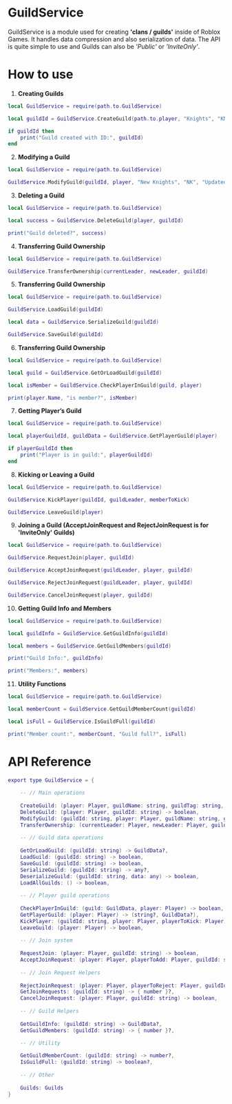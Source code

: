 # GuildService

GuildService is a module used for creating **'clans / guilds'** inside of Roblox Games. It handles data compression and also serialization of data. The API is quite simple to use and Guilds can also be *'Public'* or *'InviteOnly'*.

# How to use

1. **Creating Guilds**

```lua
local GuildService = require(path.to.GuildService)

local guildId = GuildService.CreateGuild(path.to.player, "Knights", "KN", "A fun guild", "Public") -- // :CreateGuild() returns a guildId created by :GenerateGUID(). This guildId is used for most core operations and can easily be retrived through DataStores

if guildId then
    print("Guild created with ID:", guildId)
end
```

2. **Modifying a Guild**

```lua
local GuildService = require(path.to.GuildService)

GuildService.ModifyGuild(guildId, player, "New Knights", "NK", "Updated description", "InviteOnly")
```

3. **Deleting a Guild**

```lua
local GuildService = require(path.to.GuildService)

local success = GuildService.DeleteGuild(player, guildId)

print("Guild deleted?", success)
```

4. **Transferring Guild Ownership**

```lua
local GuildService = require(path.to.GuildService)

GuildService.TransferOwnership(currentLeader, newLeader, guildId)
```

5. **Transferring Guild Ownership**

```lua
local GuildService = require(path.to.GuildService)

GuildService.LoadGuild(guildId)

local data = GuildService.SerializeGuild(guildId)

GuildService.SaveGuild(guildId)
```

6. **Transferring Guild Ownership**

```lua
local GuildService = require(path.to.GuildService)

local guild = GuildService.GetOrLoadGuild(guildId)

local isMember = GuildService.CheckPlayerInGuild(guild, player)

print(player.Name, "is member?", isMember)
```

7. **Getting Player’s Guild**

```lua
local GuildService = require(path.to.GuildService)

local playerGuildId, guildData = GuildService.GetPlayerGuild(player)

if playerGuildId then
    print("Player is in guild:", playerGuildId)
end
```

8. **Kicking or Leaving a Guild**

```lua
local GuildService = require(path.to.GuildService)

GuildService.KickPlayer(guildId, guildLeader, memberToKick)

GuildService.LeaveGuild(player)
```

9. **Joining a Guild (AcceptJoinRequest and RejectJoinRequest is for 'InviteOnly' Guilds)**

```lua
local GuildService = require(path.to.GuildService)

GuildService.RequestJoin(player, guildId)

GuildService.AcceptJoinRequest(guildLeader, player, guildId)

GuildService.RejectJoinRequest(guildLeader, player, guildId)

GuildService.CancelJoinRequest(player, guildId)
```

10. **Getting Guild Info and Members**

```lua
local GuildService = require(path.to.GuildService)

local guildInfo = GuildService.GetGuildInfo(guildId)

local members = GuildService.GetGuildMembers(guildId)

print("Guild Info:", guildInfo)

print("Members:", members)
```

11. **Utility Functions**

```lua
local GuildService = require(path.to.GuildService)

local memberCount = GuildService.GetGuildMemberCount(guildId)

local isFull = GuildService.IsGuildFull(guildId)

print("Member count:", memberCount, "Guild full?", isFull)
```

# API Reference

```lua
export type GuildService = {
	
	-- // Main operations
	
	CreateGuild: (player: Player, guildName: string, guildTag: string, description: string, guildType: "Public" | "InviteOnly") -> string?,
	DeleteGuild: (player: Player, guildId: string) -> boolean,
	ModifyGuild: (guildId: string, player: Player, guildName: string, guildTag: string, description: string, guildType: "Public" | "InviteOnly") -> string?,
	TransferOwnership: (currentLeader: Player, newLeader: Player, guildId: string) -> boolean,
	
	-- // Guild data operations
	
	GetOrLoadGuild: (guildId: string) -> GuildData?,
	LoadGuild: (guildId: string) -> boolean,
	SaveGuild: (guildId: string) -> boolean,
	SerializeGuild: (guildId: string) -> any?,
	DeserializeGuild: (guildId: string, data: any) -> boolean,
	LoadAllGuilds: () -> boolean,
	
	-- // Player guild operations
	
	CheckPlayerInGuild: (guild: GuildData, player: Player) -> boolean,
	GetPlayerGuild: (player: Player) -> (string?, GuildData?),
	KickPlayer: (guildId: string, player: Player, playerToKick: Player) -> boolean,
	LeaveGuild: (player: Player) -> boolean,
	
	-- // Join system
	
	RequestJoin: (player: Player, guildId: string) -> boolean,
	AcceptJoinRequest: (player: Player, playerToAdd: Player, guildId: string) -> boolean,
	
	-- // Join Request Helpers
	
	RejectJoinRequest: (player: Player, playerToReject: Player, guildId: string) -> boolean,
	GetJoinRequests: (guildId: string) -> { number }?,
	CancelJoinRequest: (player: Player, guildId: string) -> boolean,
	
	-- // Guild Helpers
	
	GetGuildInfo: (guildId: string) -> GuildData?,
	GetGuildMembers: (guildId: string) -> { number }?,
	
	-- // Utility

	GetGuildMemberCount: (guildId: string) -> number?,
	IsGuildFull: (guildId: string) -> boolean?,
	
	-- // Other
	
	Guilds: Guilds
}
```